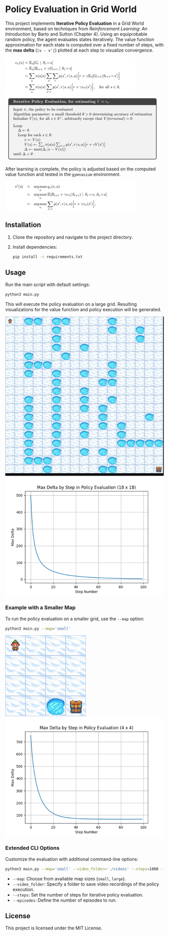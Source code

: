 # Policy Evaluation in Grid World

This project implements **Iterative Policy Evaluation** in a Grid World environment, based on techniques from *Reinforcement Learning: An Introduction* by Barto and Sutton (Chapter 4). Using an equiprobable random policy, the agent evaluates states iteratively. The value function approximation for each state is computed over a fixed number of steps, with the **max delta** (`|v - v'|`) plotted at each step to visualize convergence.

![Value Function](./assets/value_function.png)  
![Iterative Policy Evaluation](./assets/iterative_policy_evaluation.png)

After learning is complete, the policy is adjusted based on the computed value function and tested in the `gymnasium` environment.

![Final Policy](./assets/policy.png)

## Installation

1. Clone the repository and navigate to the project directory.  
2. Install dependencies:

   ```bash
   pip install -r requirements.txt
   ```

## Usage

Run the main script with default settings:

```bash
python3 main.py
```

This will execute the policy evaluation on a large grid. Resulting visualizations for the value function and policy execution will be generated.

![Large Map Execution](./assets/large.gif)  
![Max Delta Plot for Large Map](./assets/max_delta_plot_18_18.png)

### Example with a Smaller Map

To run the policy evaluation on a smaller grid, use the `--map` option:

```bash
python3 main.py --map='small'
```

![Small Map Execution](./assets/small.gif)  
![Max Delta Plot for Small Map](./assets/max_delta_plot_4_4.png)

### Extended CLI Options

Customize the evaluation with additional command-line options:

```bash
python3 main.py --map='small' --video_folder='./videos' --steps=1000 --episodes=1
```

- `--map`: Choose from available map sizes (`small`, `large`).  
- `--video_folder`: Specify a folder to save video recordings of the policy execution.  
- `--steps`: Set the number of steps for iterative policy evaluation.  
- `--episodes`: Define the number of episodes to run.

## License

This project is licensed under the MIT License.


